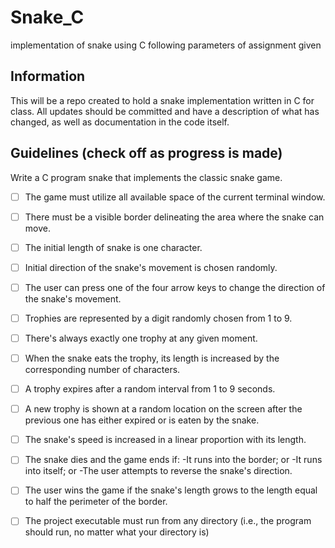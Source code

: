 # Snake_C
implementation of snake using C following parameters of assignment given

## Information
This will be a repo created to hold a snake implementation written in C for class. All updates should be committed and have a description of what has changed, as well as documentation in the code itself.

## Guidelines (check off as progress is made)

Write a C program snake that implements the classic snake game.

-[ ] The game must utilize all available space of the current terminal window.

-[ ] There must be a visible border delineating the area where the snake can move.

-[ ] The initial length of snake is one character.

-[ ] Initial direction of the snake's movement is chosen randomly.

-[ ] The user can press one of the four arrow keys to change the direction of the snake's
movement.

-[ ] Trophies are represented by a digit randomly chosen from 1 to 9.

-[ ] There's always exactly one trophy at any given moment.

-[ ] When the snake eats the trophy, its length is increased by the corresponding number of
characters.

-[ ] A trophy expires after a random interval from 1 to 9 seconds.

-[ ] A new trophy is shown at a random location on the screen after the previous one has either
expired or is eaten by the snake.

-[ ] The snake's speed is increased in a linear proportion with its length.

-[ ] The snake dies and the game ends if:
-It runs into the border; or
-It runs into itself; or
-The user attempts to reverse the snake's direction.

-[ ] The user wins the game if the snake's length grows to the length equal to half the
perimeter of the border.

-[ ] The project executable must run from any directory (i.e., the program should run, no
matter what your directory is)
